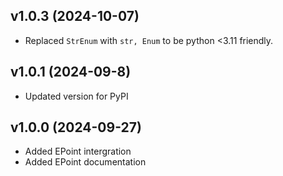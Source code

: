 ## v1.0.3 (2024-10-07)

* Replaced `StrEnum` with `str, Enum` to be python <3.11 friendly.

## v1.0.1 (2024-09-8)

* Updated version for PyPI

## v1.0.0 (2024-09-27)

* Added EPoint intergration
* Added EPoint documentation
